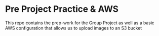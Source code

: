 # Pre Project Practice & AWS

This repo contains the prep-work for the Group Project as well as a basic AWS configuration that allows us to upload images to an S3 bucket
